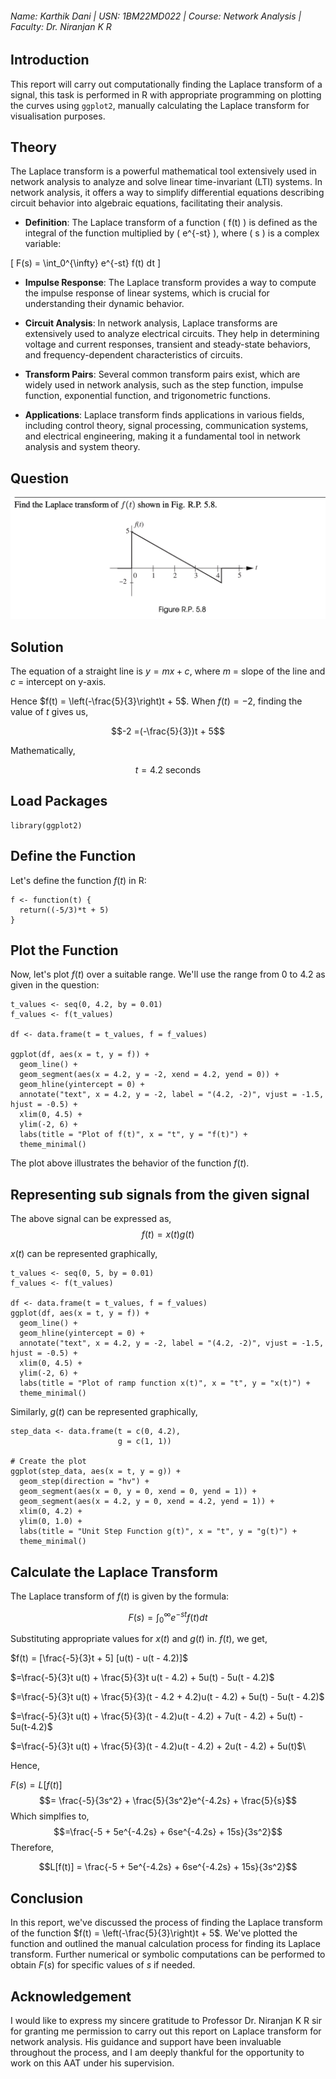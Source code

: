 ###### Name: Karthik Dani | USN: 1BM22MD022 | Course: Network Analysis | Faculty: Dr. Niranjan K R

## Introduction
This report will carry out computationally finding the Laplace transform of a signal, this task is performed in R with appropriate programming on plotting the curves using `ggplot2`, manually calculating the Laplace transform for visualisation purposes.

## Theory
The Laplace transform is a powerful mathematical tool extensively used in network analysis to analyze and solve linear time-invariant (LTI) systems. In network analysis, it offers a way to simplify differential equations describing circuit behavior into algebraic equations, facilitating their analysis.

- **Definition**: The Laplace transform of a function \( f(t) \) is defined as the integral of the function multiplied by \( e^{-st} \), where \( s \) is a complex variable:

\[
F(s) = \int_0^{\infty} e^{-st} f(t) dt
\]

- **Impulse Response**: The Laplace transform provides a way to compute the impulse response of linear systems, which is crucial for understanding their dynamic behavior.

- **Circuit Analysis**: In network analysis, Laplace transforms are extensively used to analyze electrical circuits. They help in determining voltage and current responses, transient and steady-state behaviors, and frequency-dependent characteristics of circuits.

- **Transform Pairs**: Several common transform pairs exist, which are widely used in network analysis, such as the step function, impulse function, exponential function, and trigonometric functions.

- **Applications**: Laplace transform finds applications in various fields, including control theory, signal processing, communication systems, and electrical engineering, making it a fundamental tool in network analysis and system theory.

## Question

![](question.png)

## Solution
The equation of a straight line is $y = mx + c$, where $m$ = slope of the line and $c$ = intercept on
y-axis.

Hence $f(t) = \left(-\frac{5}{3}\right)t + 5$.
When $f(t) = -2$, finding the value of $t$ gives us,

$$-2 =(-\frac{5}{3})t + 5$$

Mathematically,

$$t = 4.2 \text{ seconds}$$


## Load Packages

```{r load-packages}
library(ggplot2)
```

## Define the Function

Let's define the function $f(t)$ in R:

```{r define-function, echo=TRUE, warning=FALSE}
f <- function(t) {
  return((-5/3)*t + 5)
}
```

## Plot the Function

Now, let's plot $f(t)$ over a suitable range. We'll use the range from 0 to 4.2 as given in the question:

```{r plot-function, fig.height=4, fig.width=10, warning=FALSE}
t_values <- seq(0, 4.2, by = 0.01)
f_values <- f(t_values)

df <- data.frame(t = t_values, f = f_values)

ggplot(df, aes(x = t, y = f)) +
  geom_line() +
  geom_segment(aes(x = 4.2, y = -2, xend = 4.2, yend = 0)) + 
  geom_hline(yintercept = 0) +  
  annotate("text", x = 4.2, y = -2, label = "(4.2, -2)", vjust = -1.5, hjust = -0.5) +  
  xlim(0, 4.5) + 
  ylim(-2, 6) + 
  labs(title = "Plot of f(t)", x = "t", y = "f(t)") +
  theme_minimal()
```

The plot above illustrates the behavior of the function $f(t)$.

## Representing sub signals from the given signal
The above signal can be expressed as, $$f(t) = x(t)g(t)$$

$x(t)$ can be represented graphically,

```{r plot-function2, fig.height=4, fig.width=10, warning=FALSE}
t_values <- seq(0, 5, by = 0.01)
f_values <- f(t_values)

df <- data.frame(t = t_values, f = f_values)
ggplot(df, aes(x = t, y = f)) +
  geom_line() +
  geom_hline(yintercept = 0) +  
  annotate("text", x = 4.2, y = -2, label = "(4.2, -2)", vjust = -1.5, hjust = -0.5) +  
  xlim(0, 4.5) + 
  ylim(-2, 6) + 
  labs(title = "Plot of ramp function x(t)", x = "t", y = "x(t)") +
  theme_minimal()
```

Similarly, $g(t)$ can be represented graphically,

```{r plot-function3, fig.height=4, fig.width=10, warning=FALSE}
step_data <- data.frame(t = c(0, 4.2),
                        g = c(1, 1))

# Create the plot
ggplot(step_data, aes(x = t, y = g)) +
  geom_step(direction = "hv") + 
  geom_segment(aes(x = 0, y = 0, xend = 0, yend = 1)) + 
  geom_segment(aes(x = 4.2, y = 0, xend = 4.2, yend = 1)) + 
  xlim(0, 4.2) +  
  ylim(0, 1.0) +  
  labs(title = "Unit Step Function g(t)", x = "t", y = "g(t)") + 
  theme_minimal()
```

## Calculate the Laplace Transform

The Laplace transform of $f(t)$ is given by the formula:

$$ F(s) = \int_0^{\infty} e^{-st} f(t) dt $$

Substituting appropriate values for $x(t)$ and $g(t)$ in. $f(t)$, we get,

$f(t) = [\frac{-5}{3}t + 5] [u(t) - u(t - 4.2)]$

$=\frac{-5}{3}t u(t) + \frac{5}{3}t u(t - 4.2) + 5u(t) - 5u(t - 4.2)$

$=\frac{-5}{3}t u(t) + \frac{5}{3}(t - 4.2 + 4.2)u(t - 4.2) + 5u(t) - 5u(t - 4.2)$

$=\frac{-5}{3}t u(t) + \frac{5}{3}(t - 4.2)u(t - 4.2) + 7u(t - 4.2) + 5u(t) - 5u(t-4.2)$

$=\frac{-5}{3}t u(t) + \frac{5}{3}(t - 4.2)u(t - 4.2) + 2u(t - 4.2) + 5u(t)$\

Hence,

$F(s) = L[f(t)]$
$$= \frac{-5}{3s^2} + \frac{5}{3s^2}e^{-4.2s} + \frac{5}{s}$$
Which simplfies to,
$$=\frac{-5 + 5e^{-4.2s} + 6se^{-4.2s} + 15s}{3s^2}$$
Therefore,

$$L[f(t)] = \frac{-5 + 5e^{-4.2s} + 6se^{-4.2s} + 15s}{3s^2}$$

## Conclusion

In this report, we've discussed the process of finding the Laplace transform of the function $f(t) = \left(-\frac{5}{3}\right)t + 5$. We've plotted the function and outlined the manual calculation process for finding its Laplace transform. Further numerical or symbolic computations can be performed to obtain $F(s)$ for specific values of $s$ if needed.

## Acknowledgement

I would like to express my sincere gratitude to Professor Dr. Niranjan K R sir for granting me permission to carry out this report on Laplace transform for network analysis. His guidance and support have been invaluable throughout the process, and I am deeply thankful for the opportunity to work on this AAT under his supervision.
